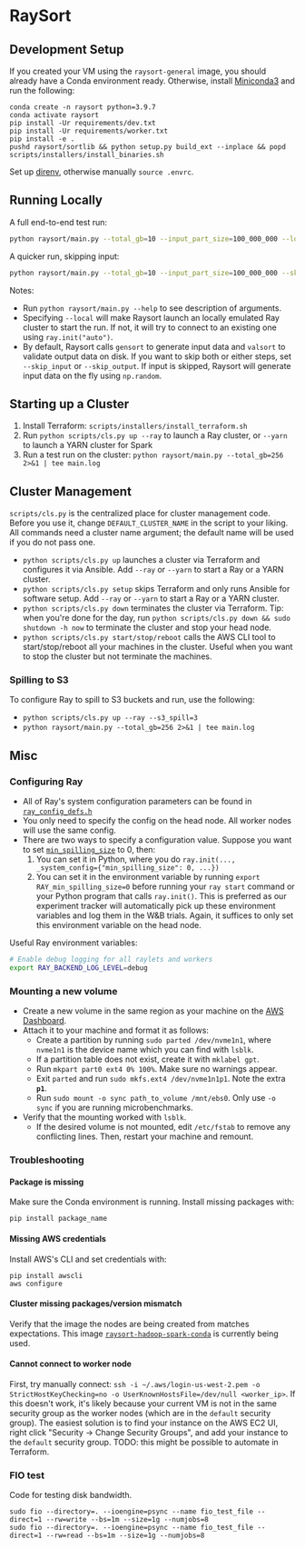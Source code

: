 # RaySort

## Development Setup

If you created your VM using the `raysort-general` image, you should already have a Conda environment ready. Otherwise, install [Miniconda3](https://docs.conda.io/en/latest/miniconda.html) and run the following:

```
conda create -n raysort python=3.9.7
conda activate raysort
pip install -Ur requirements/dev.txt
pip install -Ur requirements/worker.txt
pip install -e .
pushd raysort/sortlib && python setup.py build_ext --inplace && popd
scripts/installers/install_binaries.sh
```

Set up [direnv](https://direnv.net/), otherwise manually `source .envrc`.

## Running Locally

A full end-to-end test run:

```bash
python raysort/main.py --total_gb=10 --input_part_size=100_000_000 --local 2>&1 | tee local.log
```

A quicker run, skipping input:

```bash
python raysort/main.py --total_gb=10 --input_part_size=100_000_000 --skip_input --sort --local 2>&1 | tee local.log
```

Notes:

- Run `python raysort/main.py --help` to see description of arguments.
- Specifying `--local` will make Raysort launch an locally emulated Ray cluster to start the run. If not, it will try to connect to an existing one using `ray.init("auto")`.
- By default, Raysort calls `gensort` to generate input data and `valsort` to validate output data on disk. If you want to skip both or either steps, set `--skip_input` or `--skip_output`. If input is skipped, Raysort will generate input data on the fly using `np.random`.

## Starting up a Cluster

1. Install Terraform: `scripts/installers/install_terraform.sh`
2. Run `python scripts/cls.py up --ray` to launch a Ray cluster, or `--yarn` to launch a YARN cluster for Spark
3. Run a test run on the cluster: `python raysort/main.py --total_gb=256 2>&1 | tee main.log`

## Cluster Management

`scripts/cls.py` is the centralized place for cluster management code. Before you use it, change `DEFAULT_CLUSTER_NAME` in the script to your liking. All commands need a cluster name argument; the default name will be used if you do not pass one.

- `python scripts/cls.py up` launches a cluster via Terraform and configures it via Ansible. Add `--ray` or `--yarn` to start a Ray or a YARN cluster.
- `python scripts/cls.py setup` skips Terraform and only runs Ansible for software setup. Add `--ray` or `--yarn` to start a Ray or a YARN cluster.
- `python scripts/cls.py down` terminates the cluster via Terraform. Tip: when you're done for the day, run `python scripts/cls.py down && sudo shutdown -h now` to terminate the cluster and stop your head node.
- `python scripts/cls.py start/stop/reboot` calls the AWS CLI tool to start/stop/reboot all your machines in the cluster. Useful when you want to stop the cluster but not terminate the machines.

### Spilling to S3
To configure Ray to spill to S3 buckets and run, use the following:
- `python scripts/cls.py up --ray --s3_spill=3`
- `python raysort/main.py --total_gb=256 2>&1 | tee main.log`

## Misc

### Configuring Ray

- All of Ray's system configuration parameters can be found in [`ray_config_defs.h`](https://github.com/ray-project/ray/blob/master/src/ray/common/ray_config_def.h)
- You only need to specify the config on the head node. All worker nodes will use the same config.
- There are two ways to specify a configuration value. Suppose you want to set [`min_spilling_size`](https://github.com/ray-project/ray/blob/master/src/ray/common/ray_config_def.h#L409) to 0, then:
  1. You can set it in Python, where you do `ray.init(..., _system_config={"min_spilling_size": 0, ...})`
  2. You can set it in the environment variable by running `export RAY_min_spilling_size=0` before running your `ray start` command or your Python program that calls `ray.init()`. This is preferred as our experiment tracker will automatically pick up these environment variables and log them in the W&B trials. Again, it suffices to only set this environment variable on the head node.

Useful Ray environment variables:

```bash
# Enable debug logging for all raylets and workers
export RAY_BACKEND_LOG_LEVEL=debug
```

### Mounting a new volume

- Create a new volume in the same region as your machine on the [AWS Dashboard](https://us-west-2.console.aws.amazon.com/ec2/v2/home?region=us-west-2#Volumes:).
- Attach it to your machine and format it as follows:
  - Create a partition by running `sudo parted /dev/nvme1n1`, where `nvme1n1` is the device name which you can find with `lsblk`.
  - If a partition table does not exist, create it with `mklabel gpt`.
  - Run `mkpart part0 ext4 0% 100%`. Make sure no warnings appear.
  - Exit `parted` and run `sudo mkfs.ext4 /dev/nvme1n1p1`. Note the extra **`p1`**.
  - Run `sudo mount -o sync path_to_volume /mnt/ebs0`. Only use `-o sync` if you are running microbenchmarks.
- Verify that the mounting worked with `lsblk`.
  - If the desired volume is not mounted, edit `/etc/fstab` to remove any conflicting lines. Then, restart your machine and remount.

### Troubleshooting

#### Package is missing

Make sure the Conda environment is running. Install missing packages with:

```
pip install package_name
```

#### Missing AWS credentials

Install AWS's CLI and set credentials with:

```
pip install awscli
aws configure
```

#### Cluster missing packages/version mismatch

Verify that the image the nodes are being created from matches expectations.
This image [`raysort-hadoop-spark-conda`](https://us-west-2.console.aws.amazon.com/ec2/v2/home?region=us-west-2#ImageDetails:imageId=ami-0da5da6db44aaf267) is currently being used.

#### Cannot connect to worker node

First, try manually connect: `ssh -i ~/.aws/login-us-west-2.pem -o StrictHostKeyChecking=no -o UserKnownHostsFile=/dev/null <worker_ip>`. If this doesn't work, it's likely because your current VM is not in the same security group as the worker nodes (which are in the `default` security group). The easiest solution is to find your instance on the AWS EC2 UI, right click "Security -> Change Security Groups", and add your instance to the `default` security group. TODO: this might be possible to automate in Terraform.

### FIO test

Code for testing disk bandwidth.

```
sudo fio --directory=. --ioengine=psync --name fio_test_file --direct=1 --rw=write --bs=1m --size=1g --numjobs=8
sudo fio --directory=. --ioengine=psync --name fio_test_file --direct=1 --rw=read --bs=1m --size=1g --numjobs=8
```
